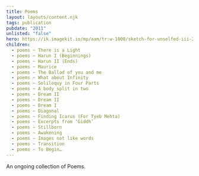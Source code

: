 ```yaml
---
title: Poems
layout: layouts/content.njk
tags: publication
pubdate: "2011"
unlisted: "false"
hero: https://ik.imagekit.io/mp/aam/tr:w-1000/sketch-for-unselfed-iii-2014-digital-drawing.jpg
children:
  - poems ~ There is a Light
  - poems ~ Harun I (Beginnings)
  - poems ~ Harun II (Ends)
  - poems ~ Maurice
  - poems ~ The Ballad of you and me
  - poems ~ What about Infinity
  - poems ~ Soliloquy in Four Parts
  - poems ~ A body split in two
  - poems ~ Dream II
  - poems ~ Dream II
  - poems ~ Dream I
  - poems ~ Diagonal
  - poems ~ Finding Icarus (For Tyeb Mehta)
  - poems ~ Excerpts from ‘Giddh’
  - poems ~ Stillborn
  - poems ~ Awakening
  - poems ~ Images not like words
  - poems ~ Transition
  - poems ~ To Begin…
---
```

An ongoing collection of Poems.
